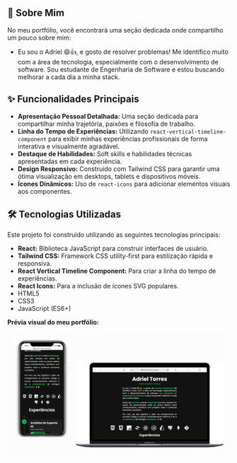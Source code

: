 ## 📜 Sobre Mim 

No meu portfólio, você encontrará uma seção dedicada onde compartilho um pouco sobre mim:
* Eu sou o Adriel 😄👍, e gosto de resolver problemas! Me identifico muito com a área de tecnologia, especialmente com o desenvolvimento de software. Sou estudante de Engenharia de Software e estou buscando melhorar a cada dia a minha stack.

## ✨ Funcionalidades Principais

* **Apresentação Pessoal Detalhada:** Uma seção dedicada para compartilhar minha trajetória, paixões e filosofia de trabalho.
* **Linha do Tempo de Experiências:** Utilizando `react-vertical-timeline-component` para exibir minhas experiências profissionais de forma interativa e visualmente agradável.
* **Destaque de Habilidades:** Soft skills e habilidades técnicas apresentadas em cada experiência.
* **Design Responsivo:** Construído com Tailwind CSS para garantir uma ótima visualização em desktops, tablets e dispositivos móveis.
* **Ícones Dinâmicos:** Uso de `react-icons` para adicionar elementos visuais aos componentes.

## 🛠️ Tecnologias Utilizadas

Este projeto foi construído utilizando as seguintes tecnologias principais:

* **React:** Biblioteca JavaScript para construir interfaces de usuário.
* **Tailwind CSS:** Framework CSS utility-first para estilização rápida e responsiva.
* **React Vertical Timeline Component:** Para criar a linha do tempo de experiências.
* **React Icons:** Para a inclusão de ícones SVG populares.
* HTML5
* CSS3
* JavaScript (ES6+)


**Prévia visual do meu portfólio:**

![Prévia do Portfólio](public/img/mockupPortfiolio.png)